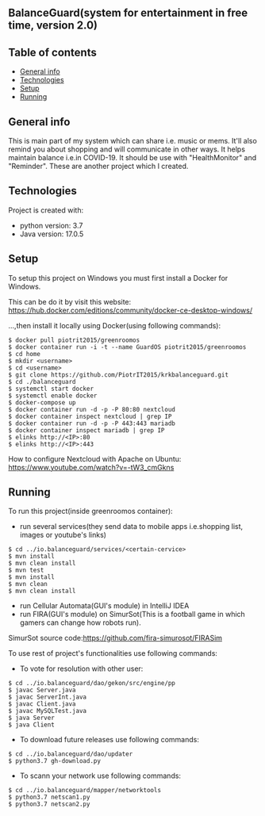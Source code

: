 ## BalanceGuard(system for entertainment in free time, version 2.0)

## Table of contents
* [General info](#general-info)
* [Technologies](#technologies)
* [Setup](#setup)
* [Running](#running)

## General info
This is main part of my system which can share i.e. music or mems. It'll also remind you about shopping and will communicate in other ways. It helps maintain balance i.e.in COVID-19. It should be
use with "HealthMonitor" and "Reminder". These are another project which I created. 
	
## Technologies
Project is created with:
* python version: 3.7
* Java version: 17.0.5
	
## Setup
To setup this project on Windows you must first install a Docker for Windows.

This can be do it by visit this website: https://hub.docker.com/editions/community/docker-ce-desktop-windows/

...,then install it locally using Docker(using following commands):

```
$ docker pull piotrit2015/greenroomos
$ docker container run -i -t --name GuardOS piotrit2015/greenroomos
$ cd home
$ mkdir <username>
$ cd <username>
$ git clone https://github.com/PiotrIT2015/krkbalanceguard.git
$ cd ./balanceguard
$ systemctl start docker
$ systemctl enable docker
$ docker-compose up
$ docker container run -d -p -P 80:80 nextcloud
$ docker container inspect nextcloud | grep IP
$ docker container run -d -p -P 443:443 mariadb
$ docker container inspect mariadb | grep IP
$ elinks http://<IP>:80
$ elinks http://<IP>:443  
```

How to configure Nextcloud with Apache on Ubuntu: https://www.youtube.com/watch?v=-tW3_cmGkns

## Running
To run this project(inside greenroomos container):
* run several services(they send data to mobile apps i.e.shopping list, images or youtube's links)

```
$ cd ../io.balanceguard/services/<certain-cervice>
$ mvn install
$ mvn clean install
$ mvn test
$ mvn install
$ mvn clean
$ mvn clean install
```

* run Cellular Automata(GUI's module) in IntelliJ IDEA
* run FIRA(GUI's module) on SimurSot(This is a football game in which gamers can change how robots run).

SimurSot source code:https://github.com/fira-simurosot/FIRASim

To use rest of project's functionalities use following commands:

* To vote for resolution with other user:

```
$ cd ../io.balanceguard/dao/gekon/src/engine/pp
$ javac Server.java
$ javac ServerInt.java
$ javac Client.java
$ javac MySQLTest.java
$ java Server
$ java Client
```

* To download future releases use following commands:

```
$ cd ../io.balanceguard/dao/updater
$ python3.7 gh-download.py
```

* To scann your network use following commands:

```
$ cd ../io.balanceguard/mapper/networktools
$ python3.7 netscan1.py
$ python3.7 netscan2.py
```


